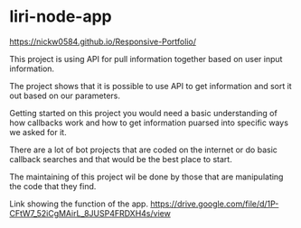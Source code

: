 # liri-node-app
 https://nickw0584.github.io/Responsive-Portfolio/

 This project is using API for pull information together based on user input information. 

 The project shows that it is possible to use API to get information and sort it out based on our parameters.

 Getting started on this project you would need a basic understanding of how callbacks work and how to get information puarsed into specific ways we asked for it.

 There are a lot of bot projects that are coded on the internet or do basic callback searches and that would be the best place to start.

 The maintaining of this project wil be done by those that are manipulating the code that they find.

 Link showing the function of the app. https://drive.google.com/file/d/1P-CFtW7_52iCgMAirL_8JUSP4FRDXH4s/view
